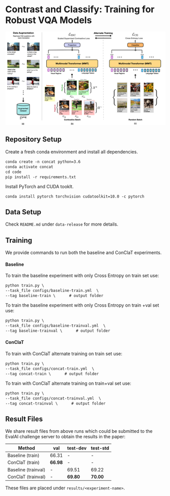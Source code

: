 Contrast and Classify: Training for Robust VQA Models
===================================================

<p align="center">
  <img src="tools/concat-vqa-large.png">
</p>


## Repository Setup

Create a fresh conda environment and install all dependencies.

```text
conda create -n concat python=3.6
conda activate concat
cd code
pip install -r requirements.txt
```

Install PyTorch and CUDA tooklt.
```
conda install pytorch torchvision cudatoolkit=10.0 -c pytorch
```

## Data Setup
Check `README.md` under `data-release` for more details.  

## Training
We provide commands to run both the baseline and ConClaT experiments.

#### Baseline

To train the baseline experiment with only Cross Entropy on train set use:
```
python train.py \
--task_file configs/baseline-train.yml  \
--tag baseline-train \      # output folder
```
To train the baseline experiment with only Cross Entropy on train +val set use:
```
python train.py \
--task_file configs/baseline-trainval.yml  \
--tag baseline-trainval \      # output folder
```

#### ConClaT
To train with ConClaT alternate training on train set use:
```
python train.py \
--task_file configs/concat-train.yml  \
--tag concat-train \      # output folder
```
To train with ConClaT alternate training on train+val set use:
```
python train.py \
--task_file configs/concat-trainval.yml  \
--tag concat-trainval \      # output folder
```

## Result Files
We share result files from above runs which could be submitted to the EvalAI challenge server to obtain the results in the paper:
  
  Method  |  val   |  test-dev   |  test-std  |
 ------- | ------ | ------ | ------ |
Baseline (train)  | 66.31 | - | - |
ConClaT (train)  | **66.98** | - | - |
Baseline (trainval)  | - | 69.51 | 69.22 |
ConClaT (trainval)  | - | **69.80** | **70.00** |

These files are placed under `results/<experiment-name>`. 
